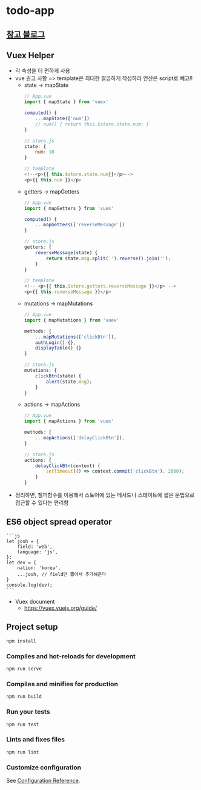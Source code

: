 # todo-app

## [참고 블로그](https://joshua1988.github.io/web-development/vuejs/vuex-start/)

## Vuex Helper
- 각 속성을 더 편하게 사용
- vue 권고 사항 => template은 최대한 깔끔하게 작성하라 연산은 script로 빼고!!
	- state -> mapState
		```js
		// App.vue
		import { mapState } from 'vuex'

		computed() {
			...mapState(['num'])	
			// num() { return this.$store.state.num; }
		}

		// store.js
		state: {
			num: 10	
		}

		// template
		<!--<p>{{ this.$store.state.num}}</p>-->
		<p>{{ this.num }}</p>
		```
	- getters -> mapGetters
		```js
		// App.vue
		import { mapGetters } from 'vuex'

		computed() { 
			...mapGetters(['reverseMessage']) 
		}

		// store.js
		getters: {
			reverseMessage(state) {
				return state.msg.split('').reverse().join('');	
			}	
		}

		// template
		<!-- <p>{{ this.$store.getters.reverseMessage }}</p> -->
		<p>{{ this.reverseMessage }}</p>
		```
	- mutations -> mapMutations
		```js
		// App.vue
		import { mapMutations } from 'vuex'

		methods: {
			...mapMutations(['clickBtn']),	
			authLogin() {},
			displayTable() {}
		}

		// store.js
		mutations: {
			clickBtn(state) {
				alert(state.msg);	 
			}	
		}
		```
	- actions -> mapActions
		```js
		// App.vue
		import { mapActions } from 'vuex'

		methods: {
			...mapActions(['delayClickBtn']),
		}

		// store.js
		actions: {
			delayClickBtn(context) {
				setTimeout(() => context.commit('clickBtn'), 2000);	
			}	
		}

		```
- 정리하면, 헬퍼함수를 이용해서 스토어에 있는 메서드나 스테이트에 짧은 문법으로 접근할 수 있다는 편리함 

## ES6 object spread operator
	```js
	let josh = {
		field: 'web',
		language: 'js',
	}:
	let dev = {
		nation: 'korea',	
		...josh, // field만 뽑아서 추가해준다
	}
	console.log(dev);
	```

- Vuex document
	- https://vuex.vuejs.org/guide/	


## Project setup
```
npm install
```

### Compiles and hot-reloads for development
```
npm run serve
```

### Compiles and minifies for production
```
npm run build
```

### Run your tests
```
npm run test
```

### Lints and fixes files
```
npm run lint
```

### Customize configuration
See [Configuration Reference](https://cli.vuejs.org/config/).
